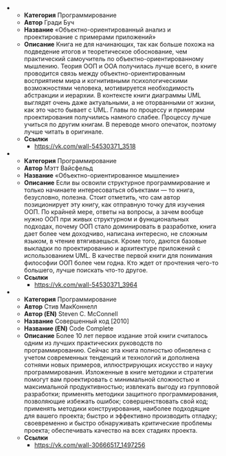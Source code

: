 -
  - **Категория** Программирование
  - **Автор** Гради Буч
  - **Название** «Объектно-ориентированный анализ и проектирование с примерами приложений»
  - **Описание** Книга не для начинающих, так как больше похожа на подведение итогов и теоретическое обоснование, чем практический самоучитель по объектно-ориентированному мышлению.
Теория ООП и ООА получилась лучше всего, в книге проводится связь между объектно-ориентированным восприятием мира и когнитивными психологическими возможностями человека, мотивируется необходимость абстракции и иерархии.
В контексте книги диаграммы UML выглядят очень даже актуальными, а не оторванными от жизни, как это часто бывает с UML.
Главы по процессу и примерам проектирования получились намного слабее. Процессу лучше учиться по другим книгам. В переводе много опечаток, поэтому лучше читать в оригинале.
  - **Ссылки**
    - https://vk.com/wall-54530371_3518
-
  - **Категория** Программирование
  - **Автор** Мэтт Вайсфельд 
  - **Название** «Объектно-ориентированное мышление»
  - **Описание** Если вы освоили структурное программирование и только начинаете интересоваться объектами — то книга, безусловно, полезна. Стоит отметить, что сам автор позиционирует эту книгу, как отправную точку для изучения ООП. По крайней мере, ответы на вопросы, а зачем вообще нужно ООП при живых структурном и функциональных подходах, почему ООП стало доминировать в разработке, книга дает более чем доходчиво, написана интересно, не сложным языком, в чтение втягиваешься. Кроме того, даются базовые выкладки по проектированию и архитектуре приложений с использованием UML.
В качестве первой книги для понимания философии ООП более чем годна. Кто ждет от прочтения чего-то большего, лучше поискать что-то другое.
  - **Ссылки**
    - https://vk.com/wall-54530371_3964
-
  - **Категория** Программирование
  - **Автор** Стив МакКоннелл
  - **Автор (EN)** Steven C. McConnell
  - **Название** Совершенный код [2010]
  - **Название (EN)** Code Complete
  - **Описание** Более 10 лет первое издание этой книги считалось одним из лучших практических руководств по программированию. Сейчас эта книга полностью обновлена с учетом современных тенденций и технологий и дополнена сотнями новых примеров, иллюстрирующих искусство и науку программирования. Изложенные в книге методики и стратегии помогут вам проектировать с минимальной сложностью и максимальной продуктивностью; извлекать выгоду из групповой разработки; применять методики защитного программирования, позволяющие избежать ошибок; совершенствовать свой код; применять методики конструирования, наиболее подходящие для вашего проекта; быстро и эффективно производить отладку; своевременно и быстро обнаруживать критические проблемы проекта; обеспечивать качество на всех стадиях проекта.
  - **Ссылки**
    - https://vk.com/wall-30666517_1497256
